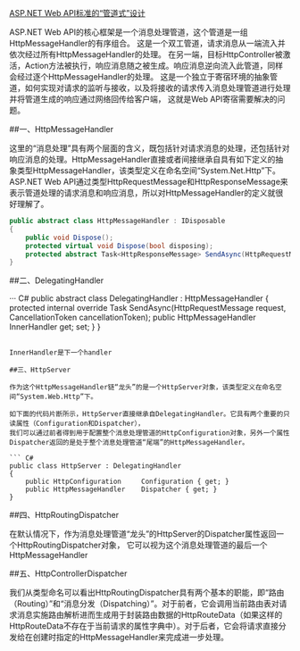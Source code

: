 ﻿[ASP.NET Web API标准的“管道式”设计 ](http://www.cnblogs.com/artech/p/asp-net-web-api-pipeline.html)

ASP.NET Web API的核心框架是一个消息处理管道，这个管道是一组HttpMessageHandler的有序组合。
这是一个双工管道，请求消息从一端流入并依次经过所有HttpMessageHandler的处理。
在另一端，目标HttpController被激活，Action方法被执行，响应消息随之被生成。响应消息逆向流入此管道，同样会经过逐个HttpMessageHandler的处理。
这是一个独立于寄宿环境的抽象管道，如何实现对请求的监听与接收，以及将接收的请求传入消息处理管道进行处理并将管道生成的响应通过网络回传给客户端，
这就是Web API寄宿需要解决的问题。

##一、HttpMessageHandler

这里的“消息处理”具有两个层面的含义，既包括针对请求消息的处理，还包括针对响应消息的处理。HttpMessageHandler直接或者间接继承自具有如下定义的抽象类型HttpMessageHandler，该类型定义在命名空间“System.Net.Http”下。ASP.NET Web API通过类型HttpRequestMessage和HttpResponseMessage来表示管道处理的请求消息和响应消息，所以对HttpMessageHandler的定义就很好理解了。

``` C#
public abstract class HttpMessageHandler : IDisposable
{
    public void Dispose();
    protected virtual void Dispose(bool disposing);
    protected abstract Task<HttpResponseMessage> SendAsync(HttpRequestMessage request, CancellationToken cancellationToken);
}
```


##二、DelegatingHandler


··· C#
public abstract class DelegatingHandler : HttpMessageHandler
{  
    protected internal override Task<HttpResponseMessage> SendAsync(HttpRequestMessage request, CancellationToken cancellationToken);
    public HttpMessageHandler InnerHandler get;  set; }
}
```

InnerHandler是下一个handler

##三、HttpServer

作为这个HttpMessageHandler链“龙头”的是一个HttpServer对象，该类型定义在命名空间“System.Web.Http”下。

如下面的代码片断所示，HttpServer直接继承自DelegatingHandler。它具有两个重要的只读属性（Configuration和Dispatcher），
我们可以通过前者得到用于配置整个消息处理管道的HttpConfiguration对象，另外一个属性Dispatcher返回的是处于整个消息处理管道“尾端”的HttpMessageHandler。

``` C#
public class HttpServer : DelegatingHandler
{
    public HttpConfiguration     Configuration { get; }
    public HttpMessageHandler    Dispatcher { get; }
}
```

##四、HttpRoutingDispatcher

在默认情况下，作为消息处理管道“龙头”的HttpServer的Dispatcher属性返回一个HttpRoutingDispatcher对象，
它可以视为这个消息处理管道的最后一个HttpMessageHandler


##五、HttpControllerDispatcher

我们从类型命名可以看出HttpRoutingDispatcher具有两个基本的职能，即“路由（Routing）”和“消息分发（Dispatching）”。对于前者，它会调用当前路由表对请求消息实施路由解析进而生成用于封装路由数据的HttpRouteData（如果这样的HttpRouteData不存在于当前请求的属性字典中）。对于后者，它会将请求直接分发给在创建时指定的HttpMessageHandler来完成进一步处理。
